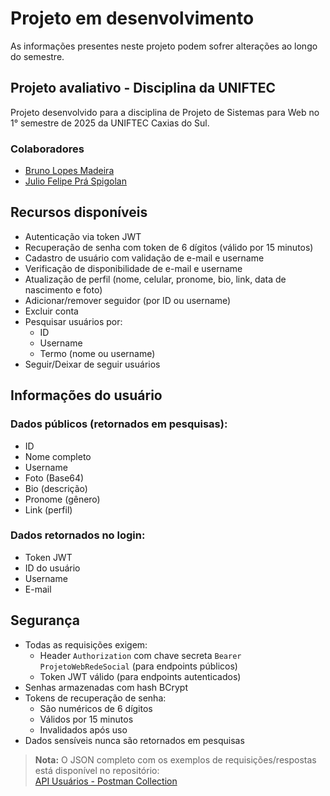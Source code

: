 # Projeto em desenvolvimento
As informações presentes neste projeto podem sofrer alterações ao longo do semestre.

## Projeto avaliativo - Disciplina da UNIFTEC
Projeto desenvolvido para a disciplina de Projeto de Sistemas para Web no 1° semestre de 2025 da UNIFTEC Caxias do Sul.

### Colaboradores
- [Bruno Lopes Madeira](https://github.com/brunolmadeira)
- [Julio Felipe Prá Spigolan](https://github.com/JulioFelipePS)

## Recursos disponíveis
- Autenticação via token JWT
- Recuperação de senha com token de 6 dígitos (válido por 15 minutos)
- Cadastro de usuário com validação de e-mail e username
- Verificação de disponibilidade de e-mail e username
- Atualização de perfil (nome, celular, pronome, bio, link, data de nascimento e foto)
- Adicionar/remover seguidor (por ID ou username)
- Excluir conta
- Pesquisar usuários por:
  - ID
  - Username
  - Termo (nome ou username)
- Seguir/Deixar de seguir usuários

## Informações do usuário
### Dados públicos (retornados em pesquisas):
- ID
- Nome completo
- Username
- Foto (Base64)
- Bio (descrição)
- Pronome (gênero)
- Link (perfil)

### Dados retornados no login:
- Token JWT
- ID do usuário
- Username
- E-mail

## Segurança
- Todas as requisições exigem:
  - Header `Authorization` com chave secreta `Bearer ProjetoWebRedeSocial` (para endpoints públicos)
  - Token JWT válido (para endpoints autenticados)
- Senhas armazenadas com hash BCrypt
- Tokens de recuperação de senha:
  - São numéricos de 6 dígitos
  - Válidos por 15 minutos
  - Invalidados após uso
- Dados sensíveis nunca são retornados em pesquisas

> **Nota:** O JSON completo com os exemplos de requisições/respostas está disponível no repositório:  
> [API Usuários - Postman Collection](https://github.com/brunolmadeira/ftec-projetos-web/blob/main/API%20Usu%C3%A1rios.postman_collection.json)
